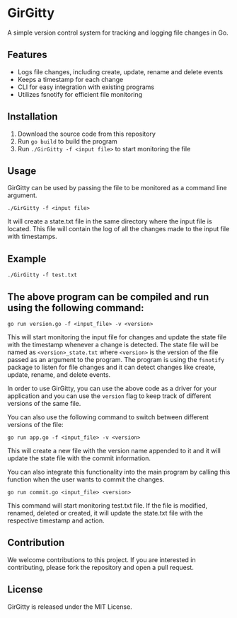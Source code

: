# GirGitty
A simple version control system for tracking and logging file changes in Go.

## Features
- Logs file changes, including create, update, rename and delete events
- Keeps a timestamp for each change
- CLI for easy integration with existing programs
- Utilizes fsnotify for efficient file monitoring

## Installation
1. Download the source code from this repository
2. Run `go build` to build the program
3. Run `./GirGitty -f <input file>` to start monitoring the file

## Usage
GirGitty can be used by passing the file to be monitored as a command line argument. 

`./GirGitty -f <input file>`

It will create a state.txt file in the same directory where the input file is located. This file will contain the log of all the changes made to the input file with timestamps.

## Example

`./GirGitty -f test.txt`


## The above program can be compiled and run using the following command:

`go run version.go -f <input_file> -v <version>`


This will start monitoring the input file for changes and update the state file with the timestamp whenever a change is detected. The state file will be named as `<version>_state.txt` where `<version>` is the version of the file passed as an argument to the program. The program is using the `fsnotify` package to listen for file changes and it can detect changes like create, update, rename, and delete events.

In order to use GirGitty, you can use the above code as a driver for your application and you can use the `version` flag to keep track of different versions of the same file.

You can also use the following command to switch between different versions of the file:

`go run app.go -f <input_file> -v <version>`

This will create a new file with the version name appended to it and it will update the state file with the commit information.

You can also integrate this functionality into the main program by calling this function when the user wants to commit the changes.

`go run commit.go <input_file> <version>`

This command will start monitoring test.txt file. If the file is modified, renamed, deleted or created, it will update the state.txt file with the respective timestamp and action.

## Contribution
We welcome contributions to this project. If you are interested in contributing, please fork the repository and open a pull request.

## License
GirGitty is released under the MIT License.
